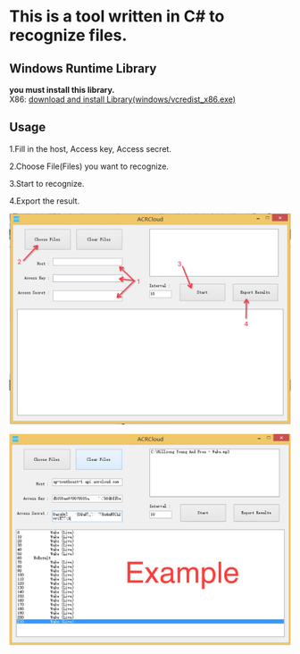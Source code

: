 # This is a tool written in C# to recognize files.
## Windows Runtime Library 
**you must install this library.**<br>
X86: [download and install Library(windows/vcredist_x86.exe)](https://www.microsoft.com/en-us/download/details.aspx?id=5555)



## Usage

1.Fill in the host, Access key, Access secret. 

2.Choose File(Files) you want to recognize.

3.Start to recognize.

4.Export the result.

![](https://github.com/acrcloud/acrcloud_scan_files_for_windows/raw/master/imgs/stepbystep.png)

![](https://github.com/acrcloud/acrcloud_scan_files_for_windows/raw/master/imgs/example.jpeg)

